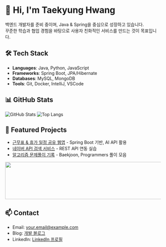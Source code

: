 # 👋 Hi, I'm Taekyung Hwang
백엔드 개발자를 준비 중이며, Java & Spring을 중심으로 성장하고 있습니다.  
꾸준한 학습과 협업 경험을 바탕으로 사용자 친화적인 서비스를 만드는 것이 목표입니다.

## 🛠️ Tech Stack
- **Languages**: Java, Python, JavaScript  
- **Frameworks**: Spring Boot, JPA/Hibernate  
- **Databases**: MySQL, MongoDB  
- **Tools**: Git, Docker, IntelliJ, VSCode

## 📊 GitHub Stats
![GitHub Stats](https://github-readme-stats.vercel.app/api?username=yourusername&show_icons=true&theme=default)
![Top Langs](https://github-readme-stats.vercel.app/api/top-langs/?username=yourusername&layout=compact&theme=default)


## 🚀 Featured Projects
- [근무표 & 휴가 일정 공유 웹앱](https://github.com/yourrepo) - Spring Boot 기반, AI API 활용
- [네이버 API 검색 서비스](https://github.com/yourrepo) - REST API 연동 실습
- [알고리즘 문제풀이 기록](https://github.com/yourrepo) - Baekjoon, Programmers 풀이 모음


<a href="https://github.com/devxb/gitanimals">
  <img src="https://render.gitanimals.org/lines/{username}?pet-id=1" width="1000" height="120"/>
</a>

## 📫 Contact
- Email: your.email@example.com  
- Blog: [개발 블로그](https://yourblog.com)  
- LinkedIn: [LinkedIn 프로필](https://linkedin.com/in/yourprofile)

<!--
**HwangTaeGyeong/HwangTaeGyeong** is a ✨ _special_ ✨ repository because its `README.md` (this file) appears on your GitHub profile.

Here are some ideas to get you started:

- 🔭 I’m currently working on ...
- 🌱 I’m currently learning ...
- 👯 I’m looking to collaborate on ...
- 🤔 I’m looking for help with ...
- 💬 Ask me about ...
- 📫 How to reach me: ...
- 😄 Pronouns: ...
- ⚡ Fun fact: ...
-->

